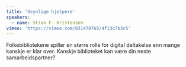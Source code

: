 ```yaml
---
title: 'Usynlige hjelpere'
speakers:
  - name: Stian F. Kristensen
vimeo: 'https://vimeo.com/831470765/4f13c7b3c5'
---
```


Folkebibliotekene spiller en større rolle for digital deltakelse enn mange kanskje er klar over. Kanskje biblioteket kan være din neste samarbeidspartner?